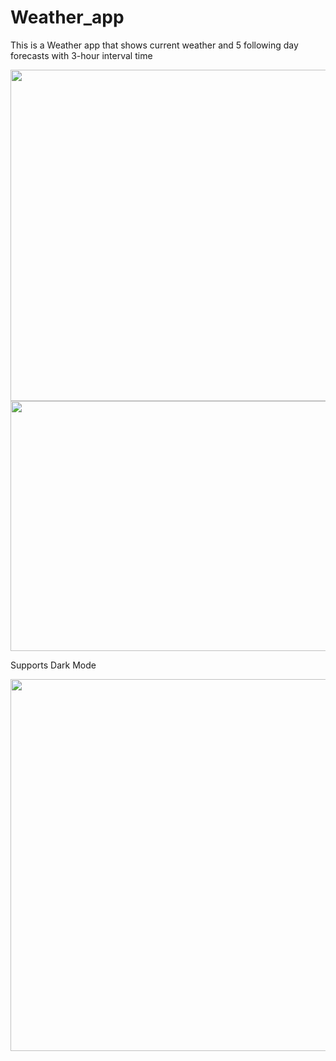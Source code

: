 # Weather_app

This is a Weather app that shows current weather and 5 following day forecasts with 3-hour interval time 

<img src="https://user-images.githubusercontent.com/72808071/137425346-3496052c-f6eb-4481-a93e-8203d1a1f2de.jpg" width="650" height="530">
<img src="https://user-images.githubusercontent.com/72808071/137425668-7760a38c-480c-420c-b9d8-ab02c8d46796.png" width="700" height="400">

Supports Dark Mode

<img src="https://user-images.githubusercontent.com/72808071/137424739-5166c5d1-ec97-4d0e-bd15-e5f3ebb7838c.jpg" width="650" height="595">
